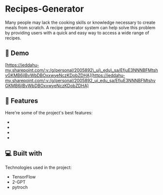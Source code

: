 # Recipes-Generator
 Many people may lack the cooking skills or knowledge necessary to create meals from scratch. A recipe generator system can help solve this problem by providing users with a quick and easy way to access a wide range of recipes.
<h2>🚀 Demo</h2>

[https://jeddahu-my.sharepoint.com/:v:/g/personal/2005892\_uj\_edu\_sa/EfjuE3NNNBFMtshvGKMB6jIBvWbDBOxxwyeNczKDobZDHA](https://jeddahu-my.sharepoint.com/:v:/g/personal/2005892_uj_edu_sa/EfjuE3NNNBFMtshvGKMB6jIBvWbDBOxxwyeNczKDobZDHA)

  
  
<h2>🧐 Features</h2>

Here're some of the project's best features:

*   
*   
*   
*   

  
  
<h2>💻 Built with</h2>

Technologies used in the project:

*   TensorFlow
*   2-GPT
*   pytroch
